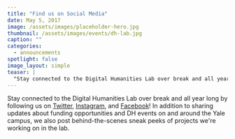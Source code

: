 ```yaml
---
title: "Find us on Social Media"
date: May 5, 2017
image: /assets/images/placeholder-hero.jpg
thumbnail: /assets/images/events/dh-lab.jpg
caption: ""
categories: 
  - announcements
spotlight: false 
image_layout: simple
teaser: |
  "Stay connected to the Digital Humanities Lab over break and all year long by following us on Twitter, Instagram, and Facebook! In addition to sharing updates about funding opportunities and DH events..."
---
```


Stay connected to the Digital Humanities Lab over break and all year long by following us on <a href="https://twitter.com/YaleDHLab" target="_blank"> Twitter</a>, <a href="https://www.instagram.com/yaledhlab/" target="_blank"> Instagram</a>, and <a href="https://www.facebook.com/YaleDHLab" target="_blank">Facebook</a>! In addition to sharing updates about funding opportunities and DH events on and around the Yale campus, we also post behind-the-scenes sneak peeks of projects we're working on in the lab.

